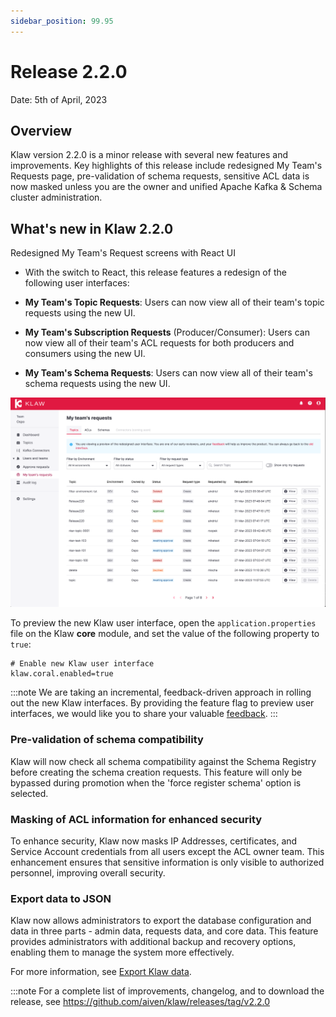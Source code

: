 ```yaml
---
sidebar_position: 99.95
---
```


# Release 2.2.0

Date: 5th of April, 2023

## Overview

Klaw version 2.2.0 is a minor release with several new features and
improvements. Key highlights of this release include redesigned My
Team's Requests page, pre-validation of schema requests, sensitive ACL
data is now masked unless you are the owner and unified Apache Kafka & Schema
cluster administration.

## What's new in Klaw 2.2.0

Redesigned My Team's Request screens with React UI

- With the switch to React, this release features a
  redesign of the following user interfaces:

- **My Team's Topic Requests**: Users can now view all of their
  team's topic requests using the new UI.
- **My Team's Subscription Requests** (Producer/Consumer): Users can
  now view all of their team's ACL requests for both producers and
  consumers using the new UI.
- **My Team's Schema Requests**: Users can now view all of their
  team's schema requests using the new UI.

![image](../../static/images/release-220-react-ui.png)

To preview the new Klaw user interface, open the
`application.properties` file on the Klaw **core** module, and set the
value of the following property to `true`:

    # Enable new Klaw user interface
    klaw.coral.enabled=true

:::note
We are taking an incremental, feedback-driven approach in rolling out
the new Klaw interfaces. By providing the feature flag to preview user
interfaces, we would like you to share your valuable
[feedback](https://github.com/aiven/klaw/issues/new?assignees=&labels=&template=03_feature.md).
:::

### Pre-validation of schema compatibility

Klaw will now check all schema compatibility against the Schema Registry
before creating the schema creation requests. This feature will only be
bypassed during promotion when the 'force register schema' option is
selected.

### Masking of ACL information for enhanced security

To enhance security, Klaw now masks IP Addresses, certificates, and Service
Account credentials from all users except the ACL owner team. This
enhancement ensures that sensitive information is only visible to
authorized personnel, improving overall security.

### Export data to JSON

Klaw now allows administrators to export the database configuration and
data in three parts - admin data, requests data, and core data. This
feature provides administrators with additional backup and recovery
options, enabling them to manage the system more effectively.

For more information, see [Export Klaw
data](../../docs/HowTo/exportimport/exportdata.md).

:::note
For a complete list of improvements, changelog, and to download the
release, see <https://github.com/aiven/klaw/releases/tag/v2.2.0>

